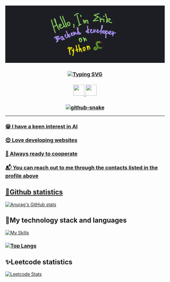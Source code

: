 ![Header](https://github.com/Fiufew/Fiufew/blob/main/assets/picture_my_header.png)

<h3 align="center"><a href="https://git.io/typing-svg"><img src="https://readme-typing-svg.herokuapp.com?font=Fira+Code&pause=2000&color=F7D95D&width=600&lines=%22Programming+is+the+art+of+creating+future+today%22" alt="Typing SVG" /></a></h3>
<h3 align="center">
  <a href="https://t.me/alonel1ness"><img height="35" width="35" src="https://cdn.simpleicons.org/telegram" /> 
  <a href="https://discordapp.com/users/397342645049098246"><img height="35" width="35" src="https://cdn.simpleicons.org/discord" />
</h3>
<h3 align="center">
  <picture>
    <source
      media="(prefers-color-scheme: dark)"
      srcset="https://github.com/Fiufew/Fiufew/blob/output/github-contribution-grid-snake-dark.svg"
    />
    <img alt="github-snake" src="github-snake.svg"/>
  </picture>
</h3>

---

### 😁 I have a keen interest in AI

### 😍 Love developing websites

### 🫡 Always ready to cooperate

### 📬 You can reach out to me through the contacts listed in the profile above

## 💎Github statistics
[![Anurag's GitHub stats](https://github-readme-stats.vercel.app/api?username=Fiufew)](https://github.com/anuraghazra/github-readme-stats)

## 🎈My technology stack and languages
[![My Skills](https://skillicons.dev/icons?i=py,django,fastapi,flask,postgres,nginx,git,docker,linux)](https://skillicons.dev)

### [![Top Langs](https://github-readme-stats.vercel.app/api/top-langs/?username=Fiufew&layout=compact)](https://github.com/anuraghazra/github-readme-stats)

## ✨Leetcode statistics
[![Leetcode Stats](https://leetcard.jacoblin.cool/Fiufew?border=0&radius=20)](https://leetcode.com/Fiufew)
